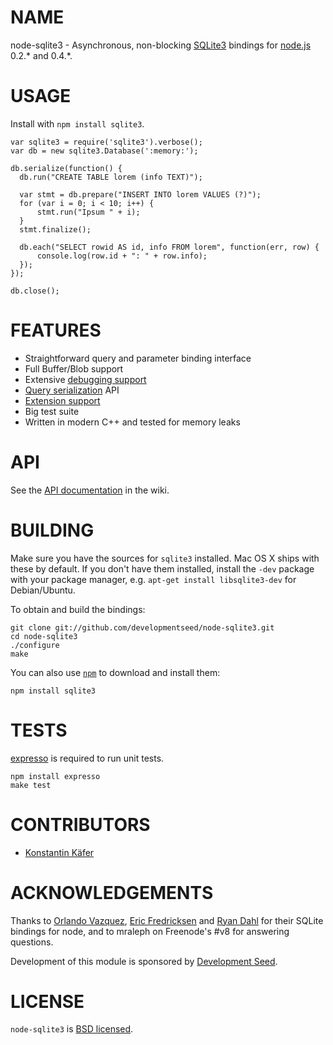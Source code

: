 # NAME

node-sqlite3 - Asynchronous, non-blocking [SQLite3](http://sqlite.org/) bindings for [node.js](https://github.com/joyent/node) 0.2.\* and 0.4.\*.



# USAGE

Install with `npm install sqlite3`.

    var sqlite3 = require('sqlite3').verbose();
    var db = new sqlite3.Database(':memory:');

    db.serialize(function() {
      db.run("CREATE TABLE lorem (info TEXT)");

      var stmt = db.prepare("INSERT INTO lorem VALUES (?)");
      for (var i = 0; i < 10; i++) {
          stmt.run("Ipsum " + i);
      }
      stmt.finalize();

      db.each("SELECT rowid AS id, info FROM lorem", function(err, row) {
          console.log(row.id + ": " + row.info);
      });
    });

    db.close();



# FEATURES

* Straightforward query and parameter binding interface
* Full Buffer/Blob support
* Extensive [debugging support](https://github.com/developmentseed/node-sqlite3/wiki/Debugging)
* [Query serialization](https://github.com/developmentseed/node-sqlite3/wiki/Control-Flow) API
* [Extension support](https://github.com/developmentseed/node-sqlite3/wiki/Extensions)
* Big test suite
* Written in modern C++ and tested for memory leaks



# API

See the [API documentation](https://github.com/developmentseed/node-sqlite3/wiki) in the wiki.


# BUILDING

Make sure you have the sources for `sqlite3` installed. Mac OS X ships with these by default. If you don't have them installed, install the `-dev` package with your package manager, e.g. `apt-get install libsqlite3-dev` for Debian/Ubuntu.

To obtain and build the bindings:

    git clone git://github.com/developmentseed/node-sqlite3.git
    cd node-sqlite3
    ./configure
    make

You can also use [`npm`](https://github.com/isaacs/npm) to download and install them:

    npm install sqlite3



# TESTS

[expresso](https://github.com/visionmedia/expresso) is required to run unit tests.

    npm install expresso
    make test



# CONTRIBUTORS

* [Konstantin Käfer](https://github.com/kkaefer)



# ACKNOWLEDGEMENTS

Thanks to [Orlando Vazquez](https://github.com/orlandov),
[Eric Fredricksen](https://github.com/grumdrig) and
[Ryan Dahl](https://github.com/ry) for their SQLite bindings for node, and to mraleph on Freenode's #v8 for answering questions.

Development of this module is sponsored by [Development Seed](http://developmentseed.org/).


# LICENSE

`node-sqlite3` is [BSD licensed](https://github.com/developmentseed/node-sqlite3/raw/master/LICENSE).
